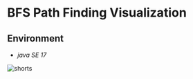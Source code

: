 
# BFS Path Finding Visualization 

## Environment
- *java SE 17*


![shorts](https://user-images.githubusercontent.com/28504486/158056964-762e82b1-f2d7-46d8-98a1-5a7812e2f37d.gif)
